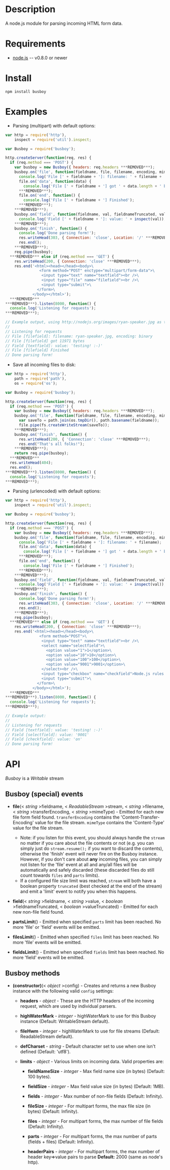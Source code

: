 Description
===========

A node.js module for parsing incoming HTML form data.


Requirements
============

* [node.js](http://nodejs.org/) -- v0.8.0 or newer


Install
=======

    npm install busboy


Examples
========

* Parsing (multipart) with default options:

```javascript
var http = require('http'),
    inspect = require('util').inspect;

var Busboy = require('busboy');

http.createServer(function(req, res) {
  if (req.method === 'POST') {
    var busboy = new Busboy({ headers: req.headers ***REMOVED***);
    busboy.on('file', function(fieldname, file, filename, encoding, mimetype) {
      console.log('File [' + fieldname + ']: filename: ' + filename + ', encoding: ' + encoding + ', mimetype: ' + mimetype);
      file.on('data', function(data) {
        console.log('File [' + fieldname + '] got ' + data.length + ' bytes');
      ***REMOVED***);
      file.on('end', function() {
        console.log('File [' + fieldname + '] Finished');
      ***REMOVED***);
    ***REMOVED***);
    busboy.on('field', function(fieldname, val, fieldnameTruncated, valTruncated) {
      console.log('Field [' + fieldname + ']: value: ' + inspect(val));
    ***REMOVED***);
    busboy.on('finish', function() {
      console.log('Done parsing form!');
      res.writeHead(303, { Connection: 'close', Location: '/' ***REMOVED***);
      res.end();
    ***REMOVED***);
    req.pipe(busboy);
  ***REMOVED*** else if (req.method === 'GET') {
    res.writeHead(200, { Connection: 'close' ***REMOVED***);
    res.end('<html><head></head><body>\
               <form method="POST" enctype="multipart/form-data">\
                <input type="text" name="textfield"><br />\
                <input type="file" name="filefield"><br />\
                <input type="submit">\
              </form>\
            </body></html>');
  ***REMOVED***
***REMOVED***).listen(8000, function() {
  console.log('Listening for requests');
***REMOVED***);

// Example output, using http://nodejs.org/images/ryan-speaker.jpg as the file:
//
// Listening for requests
// File [filefield]: filename: ryan-speaker.jpg, encoding: binary
// File [filefield] got 11971 bytes
// Field [textfield]: value: 'testing! :-)'
// File [filefield] Finished
// Done parsing form!
```

* Save all incoming files to disk:

```javascript
var http = require('http'),
    path = require('path'),
    os = require('os');

var Busboy = require('busboy');

http.createServer(function(req, res) {
  if (req.method === 'POST') {
    var busboy = new Busboy({ headers: req.headers ***REMOVED***);
    busboy.on('file', function(fieldname, file, filename, encoding, mimetype) {
      var saveTo = path.join(os.tmpDir(), path.basename(fieldname));
      file.pipe(fs.createWriteStream(saveTo));
    ***REMOVED***);
    busboy.on('finish', function() {
      res.writeHead(200, { 'Connection': 'close' ***REMOVED***);
      res.end("That's all folks!");
    ***REMOVED***);
    return req.pipe(busboy);
  ***REMOVED***
  res.writeHead(404);
  res.end();
***REMOVED***).listen(8000, function() {
  console.log('Listening for requests');
***REMOVED***);
```

* Parsing (urlencoded) with default options:

```javascript
var http = require('http'),
    inspect = require('util').inspect;

var Busboy = require('busboy');

http.createServer(function(req, res) {
  if (req.method === 'POST') {
    var busboy = new Busboy({ headers: req.headers ***REMOVED***);
    busboy.on('file', function(fieldname, file, filename, encoding, mimetype) {
      console.log('File [' + fieldname + ']: filename: ' + filename);
      file.on('data', function(data) {
        console.log('File [' + fieldname + '] got ' + data.length + ' bytes');
      ***REMOVED***);
      file.on('end', function() {
        console.log('File [' + fieldname + '] Finished');
      ***REMOVED***);
    ***REMOVED***);
    busboy.on('field', function(fieldname, val, fieldnameTruncated, valTruncated) {
      console.log('Field [' + fieldname + ']: value: ' + inspect(val));
    ***REMOVED***);
    busboy.on('finish', function() {
      console.log('Done parsing form!');
      res.writeHead(303, { Connection: 'close', Location: '/' ***REMOVED***);
      res.end();
    ***REMOVED***);
    req.pipe(busboy);
  ***REMOVED*** else if (req.method === 'GET') {
    res.writeHead(200, { Connection: 'close' ***REMOVED***);
    res.end('<html><head></head><body>\
               <form method="POST">\
                <input type="text" name="textfield"><br />\
                <select name="selectfield">\
                  <option value="1">1</option>\
                  <option value="10">10</option>\
                  <option value="100">100</option>\
                  <option value="9001">9001</option>\
                </select><br />\
                <input type="checkbox" name="checkfield">Node.js rules!<br />\
                <input type="submit">\
              </form>\
            </body></html>');
  ***REMOVED***
***REMOVED***).listen(8000, function() {
  console.log('Listening for requests');
***REMOVED***);

// Example output:
//
// Listening for requests
// Field [textfield]: value: 'testing! :-)'
// Field [selectfield]: value: '9001'
// Field [checkfield]: value: 'on'
// Done parsing form!
```


API
===

_Busboy_ is a _Writable_ stream

Busboy (special) events
-----------------------

* **file**(< _string_ >fieldname, < _ReadableStream_ >stream, < _string_ >filename, < _string_ >transferEncoding, < _string_ >mimeType) - Emitted for each new file form field found. `transferEncoding` contains the 'Content-Transfer-Encoding' value for the file stream. `mimeType` contains the 'Content-Type' value for the file stream.
    * Note: if you listen for this event, you should always handle the `stream` no matter if you care about the file contents or not (e.g. you can simply just do `stream.resume();` if you want to discard the contents), otherwise the 'finish' event will never fire on the Busboy instance. However, if you don't care about **any** incoming files, you can simply not listen for the 'file' event at all and any/all files will be automatically and safely discarded (these discarded files do still count towards `files` and `parts` limits).
    * If a configured file size limit was reached, `stream` will both have a boolean property `truncated` (best checked at the end of the stream) and emit a 'limit' event to notify you when this happens.

* **field**(< _string_ >fieldname, < _string_ >value, < _boolean_ >fieldnameTruncated, < _boolean_ >valueTruncated) - Emitted for each new non-file field found.

* **partsLimit**() - Emitted when specified `parts` limit has been reached. No more 'file' or 'field' events will be emitted.

* **filesLimit**() - Emitted when specified `files` limit has been reached. No more 'file' events will be emitted.

* **fieldsLimit**() - Emitted when specified `fields` limit has been reached. No more 'field' events will be emitted.


Busboy methods
--------------

* **(constructor)**(< _object_ >config) - Creates and returns a new Busboy instance with the following valid `config` settings:

    * **headers** - _object_ - These are the HTTP headers of the incoming request, which are used by individual parsers.

    * **highWaterMark** - _integer_ - highWaterMark to use for this Busboy instance (Default: WritableStream default).

    * **fileHwm** - _integer_ - highWaterMark to use for file streams (Default: ReadableStream default).

    * **defCharset** - _string_ - Default character set to use when one isn't defined (Default: 'utf8').

    * **limits** - _object_ - Various limits on incoming data. Valid properties are:

        * **fieldNameSize** - _integer_ - Max field name size (in bytes) (Default: 100 bytes).

        * **fieldSize** - _integer_ - Max field value size (in bytes) (Default: 1MB).

        * **fields** - _integer_ - Max number of non-file fields (Default: Infinity).

        * **fileSize** - _integer_ - For multipart forms, the max file size (in bytes) (Default: Infinity).

        * **files** - _integer_ - For multipart forms, the max number of file fields (Default: Infinity).

        * **parts** - _integer_ - For multipart forms, the max number of parts (fields + files) (Default: Infinity).

        * **headerPairs** - _integer_ - For multipart forms, the max number of header key=>value pairs to parse **Default:** 2000 (same as node's http).
